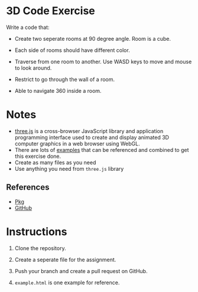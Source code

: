 # 3D Code Exercise

Write a code that:

- Create two seperate rooms at 90 degree angle. Room is a cube.

- Each side of rooms should have different color.

- Traverse from one room to another. Use WASD keys to move and mouse to look around.

- Restrict to go through the wall of a room.

- Able to navigate 360 inside a room.

# Notes
- [three.js](https://threejs.org) is a cross-browser JavaScript library and application programming interface used to create and display animated 3D computer graphics in a web browser using WebGL. 
- There are lots of [examples](https://threejs.org/examples/#webgl_animation_keyframes) that can be referenced and combined to get this exercise done.
- Create as many files as you need
- Use anything you need from `three.js` library



## References
- [Pkg](https://unpkg.com/browse/three@0.138.3/)
- [GitHub](https://github.com/mrdoob/three.js)
# Instructions

1. Clone the repository.

2. Create a seperate file for the assignment.

3. Push your branch and create a pull request on GitHub.

4. `example.html` is one example for reference.